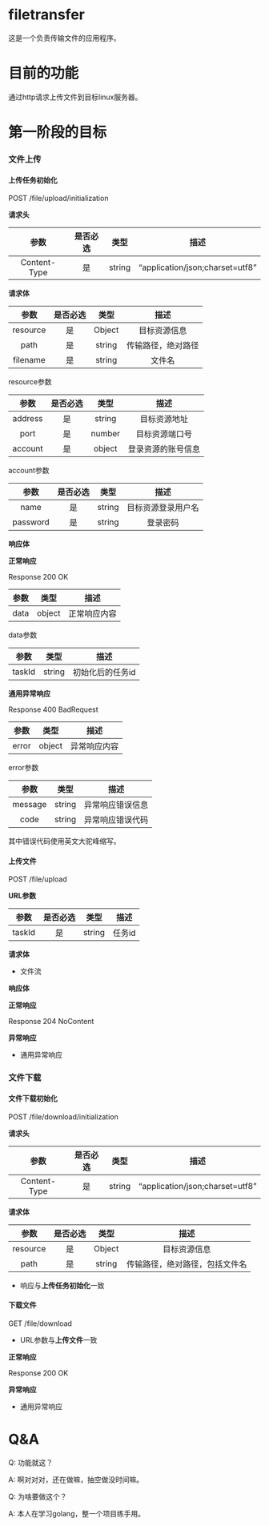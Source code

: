 # filetransfer

这是一个负责传输文件的应用程序。

# 目前的功能

通过http请求上传文件到目标linux服务器。

# 第一阶段的目标

### 文件上传

#### 上传任务初始化

POST /file/upload/initialization

**请求头**

|参数     |是否必选|类型|描述|
|:-------:|:-----:|:-----:|:----:|
|Content-Type|是|string|“application/json;charset=utf8” |

**请求体**

|参数     |是否必选|类型|描述|
|:-------:|:-----:|:-----:|:----:|
|resource|是|Object|目标资源信息|
|path|是|string|传输路径，绝对路径|
|filename|是|string|文件名|

resource参数

|参数     |是否必选|类型|描述|
|:-------:|:-----:|:-----:|:----:|
|address|是|string|目标资源地址|
|port|是|number|目标资源端口号|
|account|是|object|登录资源的账号信息|

account参数

|参数     |是否必选|类型|描述|
|:-------:|:-----:|:-----:|:----:|
|name|是|string|目标资源登录用户名|
|password|是|string|登录密码|


**响应体**

**正常响应**

Response 200 OK

|参数     |类型|描述|
|:-------:|:-----:|:----:|
|data|object|正常响应内容|

data参数

|参数     |类型|描述|
|:-------:|:-----:|:----:|
|taskId|string|初始化后的任务id|

**通用异常响应**

Response 400 BadRequest

|参数     |类型|描述|
|:-------:|:-----:|:----:|
|error|object|异常响应内容|

error参数

|参数     |类型|描述|
|:-------:|:-----:|:----:|
|message|string|异常响应错误信息|
|code|string|异常响应错误代码|

其中错误代码使用英文大驼峰缩写。

#### 上传文件

POST /file/upload

**URL参数**

|参数     |是否必选|类型|描述|
|:-------:|:-----:|:-----:|:----:|
|taskId|是|string|任务id|

**请求体**
- 文件流

**响应体**

**正常响应**

Response 204 NoContent

**异常响应**

- 通用异常响应

### 文件下载

#### 文件下载初始化

POST /file/download/initialization

**请求头**

|参数     |是否必选|类型|描述|
|:-------:|:-----:|:-----:|:----:|
|Content-Type|是|string|“application/json;charset=utf8” |

**请求体**

|参数     |是否必选|类型|描述|
|:-------:|:-----:|:-----:|:----:|
|resource|是|Object|目标资源信息|
|path|是|string|传输路径，绝对路径，包括文件名|

- 响应与**上传任务初始化**一致

#### 下载文件

GET /file/download

- URL参数与**上传文件**一致

**正常响应**

Response 200 OK

**异常响应**
- 通用异常响应

# Q&A

Q: 功能就这？

A: 啊对对对，还在做嘛，抽空做没时间嘛。

Q: 为啥要做这个？

A: 本人在学习golang，整一个项目练手用。
